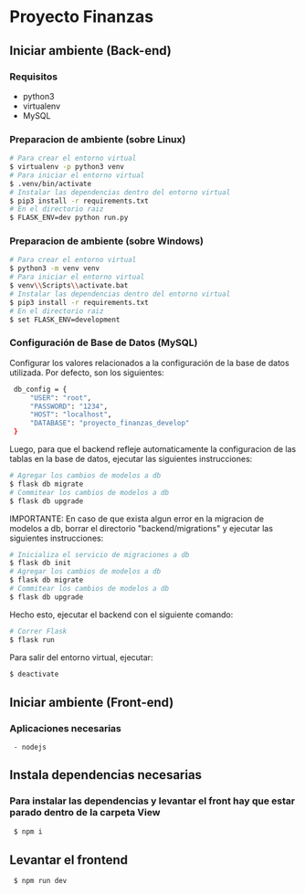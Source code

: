 # Proyecto Finanzas

## Iniciar ambiente (Back-end)

### Requisitos

- python3
- virtualenv
- MySQL

### Preparacion de ambiente (sobre Linux)

```bash
# Para crear el entorno virtual
$ virtualenv -p python3 venv
# Para iniciar el entorno virtual
$ .venv/bin/activate
# Instalar las dependencias dentro del entorno virtual
$ pip3 install -r requirements.txt
# En el directorio raiz
$ FLASK_ENV=dev python run.py
```

### Preparacion de ambiente (sobre Windows)

```bash
# Para crear el entorno virtual
$ python3 -m venv venv
# Para iniciar el entorno virtual
$ venv\\Scripts\\activate.bat
# Instalar las dependencias dentro del entorno virtual
$ pip3 install -r requirements.txt
# En el directorio raiz
$ set FLASK_ENV=development
```

### Configuración de Base de Datos (MySQL)

Configurar los valores relacionados a la configuración de la base de datos utilizada. Por defecto, son los siguientes:

```bash
 db_config = {
     "USER": "root",
     "PASSWORD": "1234",
     "HOST": "localhost",
     "DATABASE": "proyecto_finanzas_develop"
 }
```

Luego, para que el backend refleje automaticamente la configuracion de las tablas en la base de datos, ejecutar las siguientes instrucciones:

```bash
# Agregar los cambios de modelos a db
$ flask db migrate
# Commitear los cambios de modelos a db
$ flask db upgrade
```

IMPORTANTE: En caso de que exista algun error en la migracion de modelos a db, borrar el directorio "backend/migrations" y ejecutar las siguientes instrucciones:

```bash
# Inicializa el servicio de migraciones a db
$ flask db init
# Agregar los cambios de modelos a db
$ flask db migrate
# Commitear los cambios de modelos a db
$ flask db upgrade
```

Hecho esto, ejecutar el backend con el siguiente comando:

```bash
# Correr Flask
$ flask run
```

Para salir del entorno virtual, ejecutar:

```bash
$ deactivate
```

## Iniciar ambiente (Front-end)

  ### Aplicaciones necesarias

     - nodejs
  
  ## Instala dependencias necesarias

  ### Para instalar las dependencias y levantar el front hay que estar parado dentro de la carpeta View

   ``` bash
    $ npm i 
   ```

  ## Levantar el frontend

   ``` bash
    $ npm run dev 
   ```